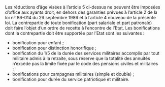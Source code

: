 Les réductions d’âge visées à l’article 5 ci-dessus ne peuvent être imposées d’office aux ayants droit, en dehors des garanties prévues à l’article 2 de la loi n° 86-014 du 26 septembre 1986 et à l’article 4 nouveau de la présente loi.
La contrepartie de toute bonification (part salariale et part patronale) doit faire l’objet d’un ordre de recette à l’encontre de l’Etat.
Les bonifications dont la contrepartie doit être supportée par l’Etat sont les suivantes :
- bonification pour enfant ;
- bonification pour distinction honorifique ;
- bonification du 1/5 de la durée des services militaires accomplis par tout militaire admis à la retraite, sous réserve que la totalité des annuités n’excède pas la limite fixée par le code des pensions civiles et militaires ;
- bonifications pour campagnes militaires (simple et double) ;
- bonification pour durée du service patriotique et militaire.